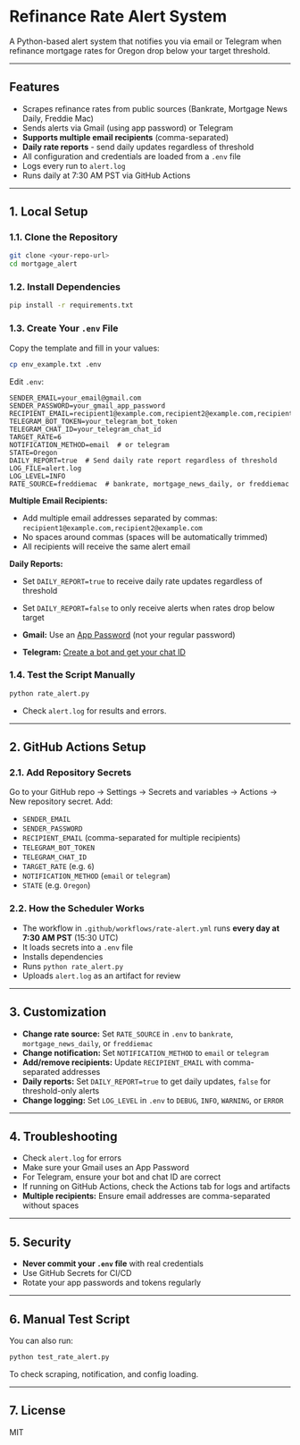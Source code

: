 # Refinance Rate Alert System

A Python-based alert system that notifies you via email or Telegram when refinance mortgage rates for Oregon drop below your target threshold.

---

## Features
- Scrapes refinance rates from public sources (Bankrate, Mortgage News Daily, Freddie Mac)
- Sends alerts via Gmail (using app password) or Telegram
- **Supports multiple email recipients** (comma-separated)
- **Daily rate reports** - send daily updates regardless of threshold
- All configuration and credentials are loaded from a `.env` file
- Logs every run to `alert.log`
- Runs daily at 7:30 AM PST via GitHub Actions

---

## 1. Local Setup

### 1.1. Clone the Repository
```bash
git clone <your-repo-url>
cd mortgage_alert
```

### 1.2. Install Dependencies
```bash
pip install -r requirements.txt
```

### 1.3. Create Your `.env` File
Copy the template and fill in your values:
```bash
cp env_example.txt .env
```
Edit `.env`:
```
SENDER_EMAIL=your_email@gmail.com
SENDER_PASSWORD=your_gmail_app_password
RECIPIENT_EMAIL=recipient1@example.com,recipient2@example.com,recipient3@example.com
TELEGRAM_BOT_TOKEN=your_telegram_bot_token
TELEGRAM_CHAT_ID=your_telegram_chat_id
TARGET_RATE=6
NOTIFICATION_METHOD=email  # or telegram
STATE=Oregon
DAILY_REPORT=true  # Send daily rate report regardless of threshold
LOG_FILE=alert.log
LOG_LEVEL=INFO
RATE_SOURCE=freddiemac  # bankrate, mortgage_news_daily, or freddiemac
```

**Multiple Email Recipients:**
- Add multiple email addresses separated by commas: `recipient1@example.com,recipient2@example.com`
- No spaces around commas (spaces will be automatically trimmed)
- All recipients will receive the same alert email

**Daily Reports:**
- Set `DAILY_REPORT=true` to receive daily rate updates regardless of threshold
- Set `DAILY_REPORT=false` to only receive alerts when rates drop below target

- **Gmail:** Use an [App Password](https://support.google.com/accounts/answer/185833) (not your regular password)
- **Telegram:** [Create a bot and get your chat ID](https://core.telegram.org/bots#6-botfather)

### 1.4. Test the Script Manually
```bash
python rate_alert.py
```
- Check `alert.log` for results and errors.

---

## 2. GitHub Actions Setup

### 2.1. Add Repository Secrets
Go to your GitHub repo → Settings → Secrets and variables → Actions → New repository secret. Add:
- `SENDER_EMAIL`
- `SENDER_PASSWORD`
- `RECIPIENT_EMAIL` (comma-separated for multiple recipients)
- `TELEGRAM_BOT_TOKEN`
- `TELEGRAM_CHAT_ID`
- `TARGET_RATE` (e.g. `6`)
- `NOTIFICATION_METHOD` (`email` or `telegram`)
- `STATE` (e.g. `Oregon`)

### 2.2. How the Scheduler Works
- The workflow in `.github/workflows/rate-alert.yml` runs **every day at 7:30 AM PST** (15:30 UTC)
- It loads secrets into a `.env` file
- Installs dependencies
- Runs `python rate_alert.py`
- Uploads `alert.log` as an artifact for review

---

## 3. Customization
- **Change rate source:** Set `RATE_SOURCE` in `.env` to `bankrate`, `mortgage_news_daily`, or `freddiemac`
- **Change notification:** Set `NOTIFICATION_METHOD` to `email` or `telegram`
- **Add/remove recipients:** Update `RECIPIENT_EMAIL` with comma-separated addresses
- **Daily reports:** Set `DAILY_REPORT=true` to get daily updates, `false` for threshold-only alerts
- **Change logging:** Set `LOG_LEVEL` in `.env` to `DEBUG`, `INFO`, `WARNING`, or `ERROR`

---

## 4. Troubleshooting
- Check `alert.log` for errors
- Make sure your Gmail uses an App Password
- For Telegram, ensure your bot and chat ID are correct
- If running on GitHub Actions, check the Actions tab for logs and artifacts
- **Multiple recipients:** Ensure email addresses are comma-separated without spaces

---

## 5. Security
- **Never commit your `.env` file** with real credentials
- Use GitHub Secrets for CI/CD
- Rotate your app passwords and tokens regularly

---

## 6. Manual Test Script
You can also run:
```bash
python test_rate_alert.py
```
To check scraping, notification, and config loading.

---

## 7. License
MIT 